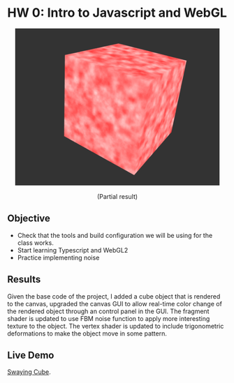

# HW 0: Intro to Javascript and WebGL

<p align="center">
  <img width="468" height="360" src="./Screenshot.png">
</p>
<p align="center">(Partial result)</p>

## Objective
- Check that the tools and build configuration we will be using for the class works.
- Start learning Typescript and WebGL2
- Practice implementing noise

## Results
Given the base code of the project, I added a cube object that is rendered to the canvas, upgraded the canvas GUI to allow real-time color change of the rendered object through an control panel in the GUI. The fragment shader is updated to use FBM noise function to apply more interesting texture to the object. The vertex shader is updated to include trigonometric deformations to make the object move in some pattern.

## Live Demo
[Swaying Cube](https://negiowo.github.io/hw00-intro-base/). 
